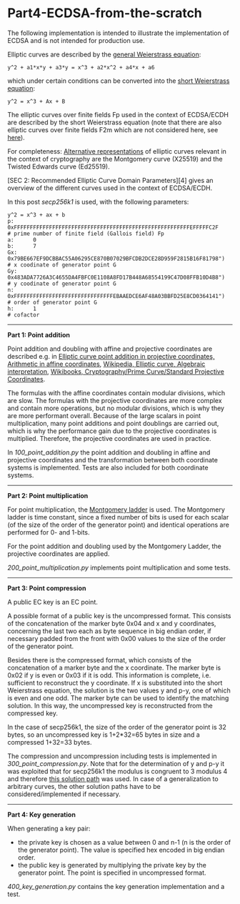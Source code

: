 # Part4-ECDSA-from-the-scratch

The following implementation is intended to illustrate the implementation of ECDSA and is not intended for production use.

Elliptic curves are described by the [general Weierstrass equation][i_1]:

```
y^2 + a1*x*y + a3*y = x^3 + a2*x^2 + a4*x + a6 
```

which under certain conditions can be converted into the [short Weierstrass equation][i_1]:

```
y^2 = x^3 + Ax + B
```

The elliptic curves over finite fields Fp used in the context of ECDSA/ECDH are described by the short Weierstrass equation (note that there are also elliptic curves over finite fields F2m which are not considered here, see [here][i_2]). 

For completeness: [Alternative representations][i_3] of elliptic curves relevant in the context of cryptography are the Montgomery curve (X25519) and the Twisted Edwards curve (Ed25519).

[SEC 2: Recommended Elliptic Curve Domain Parameters][4] gives an overview of the different curves used in the context of ECDSA/ECDH.

In this post *secp256k1* is used, with the following parameters:

```
y^2 = x^3 + ax + b
p: 		0xFFFFFFFFFFFFFFFFFFFFFFFFFFFFFFFFFFFFFFFFFFFFFFFFFFFFFFFEFFFFFC2F    # prime number of finite field (Gallois field) Fp
a:	 	0
b:	 	7
Gx:		0x79BE667EF9DCBBAC55A06295CE870B07029BFCDB2DCE28D959F2815B16F81798")  # x coodinate of generator point G
Gy:		0x483ADA7726A3C4655DA4FBFC0E1108A8FD17B448A68554199C47D08FFB10D4B8")  # y coodinate of generator point G
n:		0xFFFFFFFFFFFFFFFFFFFFFFFFFFFFFFFEBAAEDCE6AF48A03BBFD25E8CD0364141")  # order of generator point G
h:		1                                                                     # cofactor
```

---------------

**Part 1: Point addition**

Point addition and doubling with affine and projective coordinates are described e.g. in [Elliptic curve point addition in projective coordinates, Arithmetic in affine coordinates][1_5], [Wikipedia, Elliptic curve, Algebraic interpretation][1_6], [Wikibooks, Cryptography/Prime Curve/Standard Projective Coordinates][1_7]. 

The formulas with the affine coordinates contain modular divisions, which are slow. The formulas with the projective coordinates are more complex and contain more operations, but no modular divisions, which is why they are more performant overall. Because of the large scalars in point multiplication, many point additions and point doublings are carried out, which is why the performance gain due to the projective coordinates is multiplied. Therefore, the projective coordinates are used in practice.

In *100_point_addition.py* the point addition and doubling in affine and projective coordinates and the transformation between both coordinate systems is implemented. Tests are also included for both coordinate systems. 

--------------

**Part 2: Point multiplication**

For point multiplication, the [Montgomery ladder][2_1] is used. The Montgomery ladder is time constant, since a fixed number of bits is used for each scalar (of the size of the order of the generator point) and identical operations are performed for 0- and 1-bits.

For the point addition and doubling used by the Montgomery Ladder, the projective coordinates are applied.

*200_point_multiplication.py* implements point multiplication and some tests.

--------------

**Part 3: Point compression**

A public EC key is an EC point. 

A possible format of a public key is the uncompressed format. This consists of the concatenation of the marker byte 0x04 and x and y coordinates, concerning the last two each as byte sequence in big endian order, if necessary padded from the front with 0x00 values to the size of the order of the generator point. 

Besides there is the compressed format, which consists of the concatenation of a marker byte and the x coordinate. The marker byte is 0x02 if y is even or 0x03 if it is odd. 
This information is complete, i.e. sufficient to reconstruct the y coordinate. If x is substituted into the short Weierstrass equation, the solution is the two values y and p-y, one of which is even and one odd. The marker byte can be used to identify the matching solution. In this way, the uncompressed key is reconstructed from the compressed key.

In the case of secp256k1, the size of the order of the generator point is 32 bytes, so an uncompressed key is 1+2*32=65 bytes in size and a compressed 1+32=33 bytes.

The compression and uncompression including tests is implemented in *300_point_compression.py*. Note that for the determination of y and p-y it was exploited that for secp256k1 the modulus is congruent to 3 modulus 4 and therefore [this solution path][3_1] was used. In case of a generalization to arbitrary curves, the other solution paths have to be considered/implemented if necessary. 

-------------

**Part 4: Key generation**

When generating a key pair: 
- the private key is chosen as a value between 0 and n-1 (n is the order of the generator point). The value is specified hex encoded in big endian order. 
- the public key is generated by multiplying the private key by the generator point. The point is specified in uncompressed format.

*400_key_generation.py* contains the key generation implementation and a test.

[i_1]: https://planetmath.org/weierstrassequationofanellipticcurve
[i_2]: https://cryptobook.nakov.com/asymmetric-key-ciphers/elliptic-curve-cryptography-ecc#elliptic-curves-over-finite-fields
[i_3]: https://en.wikipedia.org/wiki/Elliptic_curve#Alternative_representations_of_elliptic_curves
[i_4]: https://www.secg.org/sec2-v2.pdf
[1_5]: https://www.nayuki.io/page/elliptic-curve-point-addition-in-projective-coordinates
[1_6]: https://en.wikipedia.org/wiki/Elliptic_curve#Algebraic_interpretation
[1_7]: https://en.wikibooks.org/wiki/Cryptography/Prime_Curve/Standard_Projective_Coordinates
[2_1]: https://en.wikipedia.org/wiki/Elliptic_curve_point_multiplication#Montgomery_ladder
[3_1]: https://www.rieselprime.de/ziki/Modular_square_root#Modulus_congruent_to_3_modulo_4

